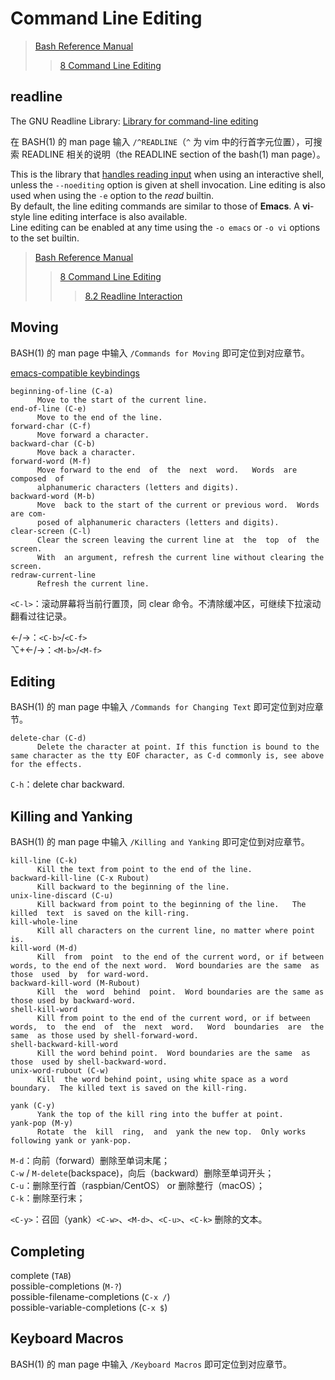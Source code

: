 # Command Line Editing
> [Bash Reference Manual](https://www.gnu.org/software/bash/manual/bashref.html#Command-Line-Editing)  
>> [8 Command Line Editing](https://www.gnu.org/software/bash/manual/bashref.html#Command-Line-Editing)  

## readline
The GNU Readline Library: [Library for command-line editing](https://tiswww.case.edu/php/chet/readline/rltop.html)

在 BASH(1) 的 man page 输入 `/^READLINE`（`^` 为 vim 中的行首字元位置），可搜索 READLINE 相关的说明（the READLINE section of the bash(1) man page）。

This is the library that <u>handles reading input</u> when using an interactive shell, unless the `--noediting` option is given at shell invocation. Line editing is also used when using the `-e` option to the *read* builtin.  
By default, the line editing commands are similar to those of **Emacs**. A **vi**-style line editing interface is also available.  
Line editing can be enabled at any time using the `-o emacs` or `-o vi` options to the set builtin.  

> [Bash Reference Manual](https://www.gnu.org/software/bash/manual/bashref.html#Command-Line-Editing)  
>> [8 Command Line Editing](https://www.gnu.org/software/bash/manual/bashref.html#Command-Line-Editing)  
>>> [8.2 Readline Interaction](https://www.gnu.org/software/bash/manual/bashref.html#Readline-Interaction)  

## Moving
BASH(1) 的 man page 中输入 `/Commands for Moving` 即可定位到对应章节。

[emacs-compatible keybindings](https://stackoverflow.com/questions/81272/is-there-any-way-in-the-os-x-terminal-to-move-the-cursor-word-by-word)

```Shell
beginning-of-line (C-a)
      Move to the start of the current line.
end-of-line (C-e)
      Move to the end of the line.
forward-char (C-f)
      Move forward a character.
backward-char (C-b)
      Move back a character.
forward-word (M-f)
      Move forward to the end  of  the  next  word.   Words  are  composed  of
      alphanumeric characters (letters and digits).
backward-word (M-b)
      Move  back to the start of the current or previous word.  Words are com-
      posed of alphanumeric characters (letters and digits).
clear-screen (C-l)
      Clear the screen leaving the current line at  the  top  of  the  screen.
      With  an argument, refresh the current line without clearing the screen.
redraw-current-line
      Refresh the current line.
```

`<C-l>`：滚动屏幕将当前行置顶，同 clear 命令。不清除缓冲区，可继续下拉滚动翻看过往记录。

←/→：`<C-b>`/`<C-f>`  
⌥+←/→：`<M-b>`/`<M-f>`  

## Editing
BASH(1) 的 man page 中输入 `/Commands for Changing Text` 即可定位到对应章节。

```Shell
delete-char (C-d)
      Delete the character at point. If this function is bound to the same character as the tty EOF character, as C-d commonly is, see above for the effects.
```

`C-h`：delete char backward.

## Killing and Yanking
BASH(1) 的 man page 中输入 `/Killing and Yanking` 即可定位到对应章节。

```Shell
kill-line (C-k)
      Kill the text from point to the end of the line.
backward-kill-line (C-x Rubout)
      Kill backward to the beginning of the line.
unix-line-discard (C-u)
      Kill backward from point to the beginning of the line.   The  killed  text  is saved on the kill-ring.
kill-whole-line
      Kill all characters on the current line, no matter where point is.
kill-word (M-d)
      Kill  from  point  to the end of the current word, or if between words, to the end of the next word.  Word boundaries are the same  as  those  used  by  for ward-word.
backward-kill-word (M-Rubout)
      Kill  the  word  behind  point.  Word boundaries are the same as those used by backward-word.
shell-kill-word
      Kill from point to the end of the current word, or if between  words,  to  the end  of  the  next  word.   Word  boundaries  are  the  same  as those used by shell-forward-word.
shell-backward-kill-word
      Kill the word behind point.  Word boundaries are the same  as  those  used by shell-backward-word.
unix-word-rubout (C-w)
      Kill  the word behind point, using white space as a word boundary.  The killed text is saved on the kill-ring.

yank (C-y)
      Yank the top of the kill ring into the buffer at point.
yank-pop (M-y)
      Rotate  the  kill  ring,  and  yank the new top.  Only works following yank or yank-pop.
```

`M-d`：向前（forward）删除至单词末尾；  
`C-w` / `M-delete`(backspace)，向后（backward）删除至单词开头；  
`C-u`：删除至行首（raspbian/CentOS） or 删除整行（macOS）；  
`C-k`：删除至行末；  

`<C-y>`：召回（yank）`<C-w>`、`<M-d>`、`<C-u>`、`<C-k>` 删除的文本。

## Completing
complete (`TAB`)  
possible-completions (`M-?`)  
possible-filename-completions (`C-x /`)  
possible-variable-completions (`C-x $`)  

## Keyboard Macros
BASH(1) 的 man page 中输入 `/Keyboard Macros` 即可定位到对应章节。
